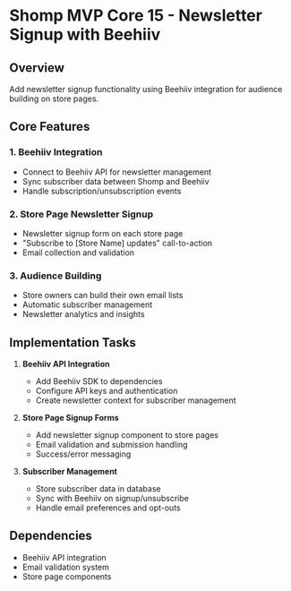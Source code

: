 # Shomp MVP Core 15 - Newsletter Signup with Beehiiv

## Overview
Add newsletter signup functionality using Beehiiv integration for audience building on store pages.

## Core Features

### 1. Beehiiv Integration
- Connect to Beehiiv API for newsletter management
- Sync subscriber data between Shomp and Beehiiv
- Handle subscription/unsubscription events

### 2. Store Page Newsletter Signup
- Newsletter signup form on each store page
- "Subscribe to [Store Name] updates" call-to-action
- Email collection and validation

### 3. Audience Building
- Store owners can build their own email lists
- Automatic subscriber management
- Newsletter analytics and insights

## Implementation Tasks

1. **Beehiiv API Integration**
   - Add Beehiiv SDK to dependencies
   - Configure API keys and authentication
   - Create newsletter context for subscriber management

2. **Store Page Signup Forms**
   - Add newsletter signup component to store pages
   - Email validation and submission handling
   - Success/error messaging

3. **Subscriber Management**
   - Store subscriber data in database
   - Sync with Beehiiv on signup/unsubscribe
   - Handle email preferences and opt-outs

## Dependencies
- Beehiiv API integration
- Email validation system
- Store page components
